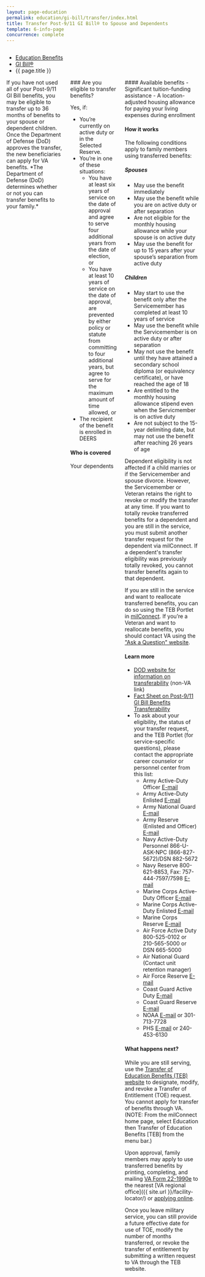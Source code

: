```yaml
---
layout: page-education
permalink: education/gi-bill/transfer/index.html
title: Transfer Post-9/11 GI Bill® to Spouse and Dependents
template: 6-info-page
concurrence: complete
---
```


<div class="splash" markdown="0">
<div class="row" markdown="0">
<div class="small-12 columns" markdown="0">

<ul class="breadcrumbs" role="menubar" aria-label="Primary">
<li class="parent"><a href="{{ site.url }}/education/">Education Benefits</a></li>
<li class="parent"><a href="{{ site.url }}/education/gi-bill/">GI Bill®</a></li>
<li class="active">{{ page.title }}</li>
</ul>

</div>
</div>
</div>

<div class="main" role="main" markdown="0">

<div class="section one" markdown="0">
<div class="primary" markdown="0">
<div class="row" markdown="0">
<div class="small-12 columns" markdown="1">
<div markdown="1">
If you have not used all of your Post-9/11 GI Bill benefits, you may be eligible to transfer up to 36 months of benefits to your spouse or dependent children. Once the Department of Defense (DoD) approves the transfer, the new beneficiaries can apply for VA benefits. *The Department of Defense (DoD) determines whether or not you can transfer benefits to your family.*
</div>
<div class="call-out" markdown="1">
### Are you eligible to transfer benefits?

Yes, if: 

- You’re currently on active duty or in the Selected Reserve.
- You’re in one of these situations:
   - You have at least six years of service on the date of approval and agree to serve four additional years from the date of election, or
   - You have at least 10 years of service on the date of approval, are prevented by either policy or statute from committing to four additional years, but agree to serve for the maximum amount of time allowed, or
- The recipient of the benefit is enrolled in DEERS


#### Who is covered
Your dependents 
</div>
<div markdown="1">
#### Available benefits
- Significant tuition-funding assistance 
- A location-adjusted housing allowance for paying your living expenses during enrollment

#### How it works

The following conditions apply to family members using transferred benefits:

##### Spouses

- May use the benefit immediately
- May use the benefit while you are on active duty or after separation
- Are not eligible for the monthly housing allowance while your spouse is on active duty
- May use the benefit for up to 15 years after your spouse’s  separation from active duty

##### Children
- May start to use the benefit only after the Servicemember has completed at least 10 years of service
- May use the benefit while the Servicemember is on active duty or after separation
- May not use the benefit until they have attained a secondary school diploma (or equivalency certificate), or have reached the age of 18
- Are entitled to the monthly housing allowance stipend even when the Servicmember is  on active duty
- Are not subject to the 15-year delimiting date, but may not use the benefit after reaching 26 years of age

Dependent eligibility is not affected if a child marries or if the Servicemember and  spouse divorce. However, the Servicemember or Veteran retains the right to revoke or modify the transfer at any time. If you want to totally revoke transferred benefits for a dependent and you are still in the service, you must submit another transfer request for the dependent via milConnect. If a dependent's transfer eligibility was previously totally revoked, you cannot transfer benefits again to that dependent.

If you are still in the service and want to reallocate transferred benefits, you can do so using the TEB Portlet in [milConnect](https://www.dmdc.osd.mil/milconnect). If you’re a Veteran and want to reallocate benefits, you should contact VA using the ["Ask a Question" website](http://gibill.custhelp.com).

#### Learn more

- [DOD website for information on transferability](http://archive.defense.gov/Home/Features/2009/0409_gibill/) (non-VA link)
- [Fact Sheet on Post-9/11 GI Bill Benefits Transferability](http://www.benefits.va.gov/gibill/docs/factsheets/Transferability_Factsheet.pdf)
- To ask about your eligibility, the status of your transfer request, and the TEB Portlet (for service-specific questions), please contact the appropriate career counselor or personnel center from this list:
  - Army Active-Duty Officer  [E-mail](mailto:usarmy.knox.hrc.mbx.tagd-post-911-gi-bill@mail.mil)
  - Army Active-Duty Enlisted  [E-mail](mailto:usarmy.knox.hrc.mbx.tagd-post-911-gi-bill@mail.mil)
  - Army National Guard  [E-mail](mailto:ng.robinson.ngb-arng-pec.mbx.arng-hrm-o-gi-bill-ch33@mail.mil)
  - Army Reserve (Enlisted and Officer)  [E-mail](mailto:usarmy.knox.hrc.mbx.tagd-post-911-gi-bill@mail.mil)
  - Navy Active-Duty Personnel  866-U-ASK-NPC (866-827-5672)/DSN 882-5672
  - Navy Reserve  800-621-8853, Fax: 757-444-7597/7598  [E-mail](mailto:cnrfc_post911gibill@navy.mil)
  - Marine Corps Active-Duty Officer  [E-mail](mailto:Angelo.Valadez@usmc.mil)
  - Marine Corps Active-Duty Enlisted  [E-mail](mailto:Michael.A.Peck@usmc.mil)
  - Marine Corps Reserve  [E-mail](mailto:smb_manpower.cmt@usmc.mil)
  - Air Force Active Duty  800-525-0102 or 210-565-5000 or DSN 665-5000
  - Air National Guard  (Contact unit retention manager) 
  - Air Force Reserve  [E-mail](mailto:julia.williamson@us.af.mil)
  - Coast Guard Active Duty  [E-mail](mailto:reidus.stokes@uscg.mil)
  - Coast Guard Reserve  [E-mail](mailto:reserveVAeducation@uscg.mil)
  - NOAA  [E-mail](mailto:Gregory.Raymond@noaa.gov) or 301-713-7728
  - PHS  [E-mail](mailto:OCCOHelpdesk@hhs.gov) or 240-453-6130


#### What happens next?

While you are still serving, use the [Transfer of Education Benefits (TEB) website](https://www.dmdc.osd.mil/milconnect/faces/faqs?_adf.ctrl-state=c4t1chkk8_4) to designate, modify, and revoke a Transfer of Entitlement (TOE) request. You cannot apply for transfer of benefits through VA. (NOTE: From the milConnect home page, select Education then Transfer of Education Benefits [TEB] from the menu bar.)

Upon approval, family members may apply to use transferred benefits by printing, completing, and mailing [VA Form 22-1990e](http://www.vba.va.gov/pubs/forms/VBA-22-1990e-ARE.pdf) to the nearest [VA regional office]({{ site.url }}/facility-locator/) or [applying online](http://vabenefits.vba.va.gov/vonapp/main.asp). 

Once you leave military service, you can still provide a future effective date for use of TOE, modify the number of months transferred, or revoke the transfer of entitlement by submitting a written request to VA through the TEB website.
</div>
</div>
</div>
</div>


</div>
